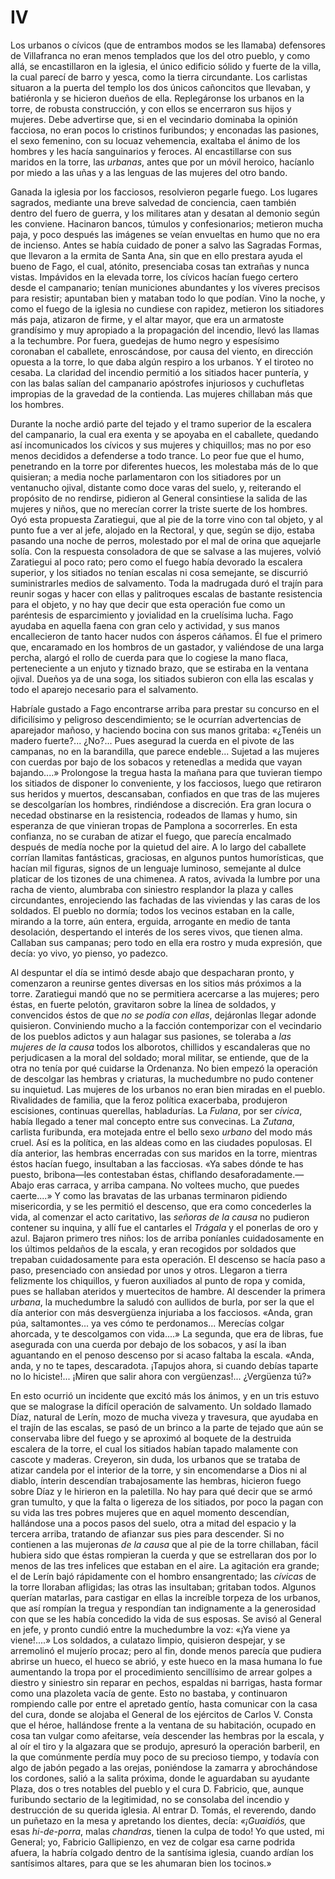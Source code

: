 # IV

Los urbanos o cívicos (que de entrambos modos se les llamaba) defensores de
Villafranca no eran menos templados que los del otro pueblo, y como allá, se
encastillaron en la iglesia, el único edificio sólido y fuerte de la villa, la cual
parecí de barro y yesca, como la tierra circundante. Los carlistas situaron a la
puerta del templo los dos únicos cañoncitos que llevaban, y batiéronla y se
hicieron dueños de ella. Replegáronse los urbanos en la torre, de robusta
construcción, y con ellos se encerraron sus hijos y mujeres. Debe advertirse
que, si en el vecindario dominaba la opinión facciosa, no eran pocos lo
cristinos furibundos; y enconadas las pasiones, el sexo femenino, con su
locuaz vehemencia, exaltaba el ánimo de los hombres y les hacía sanguinarios
y feroces. Al encastillarse con sus maridos en la torre, las *urbanas*, antes que
por un móvil heroico, hacíanlo por miedo a las uñas y a las lenguas de las
mujeres del otro bando.

Ganada la iglesia por los facciosos, resolvieron pegarle fuego. Los lugares
sagrados, mediante una breve salvedad de conciencia, caen también dentro del
fuero de guerra, y los militares atan y desatan al demonio según les conviene.
Hacinaron bancos, túmulos y confesionarios; metieron mucha paja, y poco después
las imágenes se veían envueltas en humo que no era de incienso. Antes se había
cuidado de poner a salvo las Sagradas Formas, que llevaron a la ermita de Santa
Ana, sin que en ello prestara ayuda el bueno de Fago, el cual, atónito,
presenciaba cosas tan extrañas y nunca vistas. Impávidos en la elevada torre,
los cívicos hacían fuego certero desde el campanario; tenían municiones
abundantes y los víveres precisos para resistir; apuntaban bien y mataban todo
lo que podían. Vino la noche, y como el fuego de la iglesia no cundiese con
rapidez, metieron los sitiadores más paja, atizaron de firme, y el altar mayor,
que era un armatoste grandísimo y muy apropiado a la propagación del incendio,
llevó las llamas a la techumbre. Por fuera, guedejas de humo negro y espesísimo
coronaban el caballete, enroscándose, por causa del viento, en dirección
opuesta a la torre, lo que daba algún respiro a los urbanos. Y el tiroteo no
cesaba. La claridad del incendio permitió a los sitiados hacer puntería, y con
las balas salían del campanario apóstrofes injuriosos y cuchufletas impropias
de la gravedad de la contienda. Las mujeres chillaban más que los hombres.

Durante la noche ardió parte del tejado y el tramo superior de la escalera del
campanario, la cual era exenta y se apoyaba en el caballete, quedando así
incomunicados los cívicos y sus mujeres y chiquillos; mas no por eso menos
decididos a defenderse a todo trance. Lo peor fue que el humo, penetrando en
la torre por diferentes huecos, les molestaba más de lo que quisieran; a media
noche parlamentaron con los sitiadores por un ventanucho ojival, distante
como doce varas del suelo, y, reiterando el propósito de no rendirse, pidieron
al General consintiese la salida de las mujeres y niños, que no merecían
correr la triste suerte de los hombres. Oyó esta propuesta Zaratiegui, que al
pie de la torre vino con tal objeto, y al punto fue a ver al jefe, alojado en la
Rectoral, y que, según se dijo, estaba pasando una noche de perros,
molestado por el mal de orina que aquejarle solía. Con la respuesta
consoladora de que se salvase a las mujeres, volvió Zaratiegui al poco rato;
pero como el fuego había devorado la escalera superior, y los sitiados no
tenían escalas ni cosa semejante, se discurrió suministrarles medios de
salvamento. Toda la madrugada duró el trajín para reunir sogas y hacer con
ellas y palitroques escalas de bastante resistencia para el objeto, y no hay que
decir que esta operación fue como un paréntesis de esparcimiento y
jovialidad en la cruelísima lucha. Fago ayudaba en aquella faena con gran
celo y actividad, y sus manos encallecieron de tanto hacer nudos con ásperos
cáñamos. Él fue el primero que, encaramado en los hombros de un gastador,
y valiéndose de una larga percha, alargó el rollo de cuerda para que lo
cogiese la mano flaca, perteneciente a un enjuto y tiznado brazo, que se
estiraba en la ventana ojival. Dueños ya de una soga, los sitiados subieron
con ella las escalas y todo el aparejo necesario para el salvamento.

Habríale gustado a Fago encontrarse arriba para prestar su concurso en el
dificilísimo y peligroso descendimiento; se le ocurrían advertencias de
aparejador mañoso, y haciendo bocina con sus manos gritaba: «¿Tenéis un madero
fuerte?... ¿No?... Pues asegurad la cuerda en el pivote de las campanas, no en
la barandilla, que parece endeble... Sujetad a las mujeres con cuerdas por bajo
de los sobacos y retenedlas a medida que vayan bajando....» Prolongose la
tregua hasta la mañana para que tuvieran tiempo los sitiados de disponer lo
conveniente, y los facciosos, luego que retiraron sus heridos y muertos,
descansaban, confiados en que tras de las mujeres se descolgarían los hombres,
rindiéndose a discreción. Era gran locura o necedad obstinarse en la
resistencia, rodeados de llamas y humo, sin esperanza de que vinieran tropas de
Pamplona a socorrerles. En esta confianza, no se curaban de atizar el fuego,
que parecía encalmado después de medía noche por la quietud del aire. A lo
largo del caballete corrían llamitas fantásticas, graciosas, en algunos puntos
humorísticas, que hacían mil figuras, signos de un lenguaje luminoso, semejante
al dulce platicar de los tizones de una chimenea. A ratos, avivada la lumbre
por una racha de viento, alumbraba con siniestro resplandor la plaza y calles
circundantes, enrojeciendo las fachadas de las viviendas y las caras de los
soldados. El pueblo no dormía; todos los vecinos estaban en la calle, mirando
a la torre, aún entera, erguida, arrogante en medio de tanta desolación,
despertando el interés de los seres vivos, que tienen alma. Callaban sus
campanas; pero todo en ella era rostro y muda expresión, que decía: yo vivo, yo
pienso, yo padezco.

Al despuntar el día se intimó desde abajo que despacharan pronto, y comenzaron
a reunirse gentes diversas en los sitios más próximos a la torre. Zaratiegui
mandó que no se permitiera acercarse a las mujeres; pero éstas, en fuerte
pelotón, gravitaron sobre la línea de soldados, y convencidos éstos de que *no
se podía con ellas*, dejáronlas llegar adonde quisieron. Conviniendo mucho a la
facción contemporizar con el vecindario de los pueblos adictos y aun halagar
sus pasiones, se toleraba a *las mujeres de la causa* todos los alborotos,
chillidos y escandaleras que no perjudicasen a la moral del soldado; moral
militar, se entiende, que de la otra no tenía por qué cuidarse la Ordenanza. No
bien empezó la operación de descolgar las hembras y criaturas, la muchedumbre
no pudo contener su inquietud. Las mujeres de los urbanos no eran bien miradas
en el pueblo. Rivalidades de familia, que la feroz política exacerbaba,
produjeron escisiones, continuas querellas, habladurías. La *Fulana*, por ser
*cívica*, había llegado a tener mal concepto entre sus convecinas. La *Zutana*,
carlista furibunda, era motejada entre el bello sexo *urbano* del modo más
cruel. Así es la política, en las aldeas como en las ciudades populosas. El día
anterior, las hembras encerradas con sus maridos en la torre, mientras éstos
hacían fuego, insultaban a las facciosas. «Ya sabes dónde te has puesto,
bribona—les contestaban éstas, chiflando desaforadamente.—Abajo eras carraca,
y arriba campana. No voltees mucho, que puedes caerte....» Y como las bravatas
de las urbanas terminaron pidiendo misericordia, y se les permitió el descenso,
que era como concederles la vida, al comenzar el acto caritativo, las *señoras
de la causa* no pudieron contener su inquina, y allí fue el cantarles el
*Trágala* y el ponerlas de oro y azul. Bajaron primero tres niños: los de
arriba poníanles cuidadosamente en los últimos peldaños de la escala, y eran
recogidos por soldados que trepaban cuidadosamente para esta operación. El
descenso se hacía paso a paso, presenciado con ansiedad por unos y otros.
Llegaron a tierra felizmente los chiquillos, y fueron auxiliados al punto de
ropa y comida, pues se hallaban ateridos y muertecitos de hambre. Al descender
la primera *urbana*, la muchedumbre la saludó con aullidos de burla, por ser la
que el día anterior con más desvergüenza injuriaba a los facciosos. «Anda, gran
púa, saltamontes... ya ves cómo te perdonamos... Merecías colgar ahorcada, y te
descolgamos con vida....» La segunda, que era de libras, fue asegurada con una
cuerda por debajo de los sobacos, y así la iban aguantando en el penoso
descenso por si acaso faltaba la escala. «Anda, anda, y no te tapes,
descaradota. ¡Tapujos ahora, si cuando debías taparte no lo hiciste!... ¡Miren
que salir ahora con vergüenzas!... ¿Vergüenza tú?»

En esto ocurrió un incidente que excitó más los ánimos, y en un tris estuvo que
se malograse la difícil operación de salvamento. Un soldado llamado Díaz,
natural de Lerín, mozo de mucha viveza y travesura, que ayudaba en el trajín de
las escalas, se pasó de un brinco a la parte de tejado que aún se conservaba
libre del fuego y se aproximó al boquete de la destruida escalera de la torre,
el cual los sitiados habían tapado malamente con cascote y maderas. Creyeron,
sin duda, los urbanos que se trataba de atizar candela por el interior de la
torre, y sin encomendarse a Dios ni al diablo, ínterin descendían
trabajosamente las hembras, hicieron fuego sobre Díaz y le hirieron en la
paletilla. No hay para qué decir que se armó gran tumulto, y que la falta
o ligereza de los sitiados, por poco la pagan con su vida las tres pobres
mujeres que en aquel momento descendían, hallándose una a pocos pasos del
suelo, otra a mitad del espacio y la tercera arriba, tratando de afianzar sus
pies para descender. Si no contienen a las mujeronas *de la causa* que al pie
de la torre chillaban, fácil hubiera sido que éstas rompieran la cuerda y que
se estrellaran dos por lo menos de las tres infelices que estaban en el aire.
La agitación era grande; el de Lerín bajó rápidamente con el hombro
ensangrentado; las *cívicas* de la torre lloraban afligidas; las otras las
insultaban; gritaban todos. Algunos querían matarlas, para castigar en ellas la
increíble torpeza de los urbanos, que así rompían la tregua y respondían tan
indignamente a la generosidad con que se les había concedido la vida de sus
esposas. Se avisó al General en jefe, y pronto cundió entre la muchedumbre la
voz: «¡Ya viene ya viene!....» Los soldados, a culatazo limpio, quisieron
despejar, y se arremolinó el mujerío procaz; pero al fin, donde menos parecía
que pudiera abrirse un hueco, el hueco se abrió, y este hueco en la masa humana
lo fue aumentando la tropa por el procedimiento sencillísimo de arrear golpes
a diestro y siniestro sin reparar en pechos, espaldas ni barrigas, hasta formar
como una plazoleta vacía de gente. Esto no bastaba, y continuaron rompiendo
calle por entre el apretado gentío, hasta comunicar con la casa del cura, donde
se alojaba el General de los ejércitos de Carlos V. Consta que el héroe,
hallándose frente a la ventana de su habitación, ocupado en cosa tan vulgar
como afeitarse, veía descender las hembras por la escala, y al oír el tiro y la
algazara que se produjo, apresuró la operación barberil, en la que comúnmente
perdía muy poco de su precioso tiempo, y todavía con algo de jabón pegado a las
orejas, poniéndose la zamarra y abrochándose los cordones, salió a la salita
próxima, donde le aguardaban su ayudante Plaza, dos o tres notables del pueblo
y el cura D. Fabricio, que, aunque furibundo sectario de la legitimidad, no se
consolaba del incendio y destrucción de su querida iglesia. Al entrar D. Tomás,
el reverendo, dando un puñetazo en la mesa y apretando los dientes, decía:
*«¡Guaidiós,* que esas *hi-de-porra*, malas *chandras*, tienen la culpa de
todo! Yo que usted, mi General; yo, Fabricio Gallipienzo, en vez de colgar esa
carne podrida afuera, la habría colgado dentro de la santísima iglesia, cuando
ardían los santísimos altares, para que se les ahumaran bien los tocinos.»
